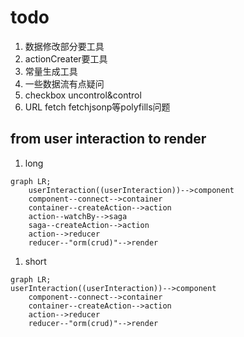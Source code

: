 # todo

1. 数据修改部分要工具
1. actionCreater要工具
1. 常量生成工具
1. 一些数据流有点疑问
1. checkbox uncontrol&control
1. URL fetch fetchjsonp等polyfills问题


## from user interaction to render

1. long


```mermaid
graph LR;
    userInteraction((userInteraction))-->component
    component--connect-->container
    container--createAction-->action
    action--watchBy-->saga
    saga--createAction-->action
    action-->reducer
    reducer--"orm(crud)"-->render

```

1. short

```mermaid
graph LR;
userInteraction((userInteraction))-->component
    component--connect-->container
    container--createAction-->action
    action-->reducer
    reducer--"orm(crud)"-->render

```
